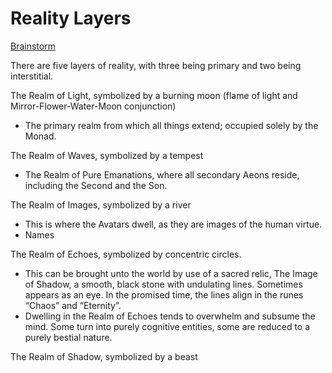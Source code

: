 # Reality Layers

[Brainstorm](Reality%20Layers%20d96b434e7ab1422f993560dc1cd4a554/Brainstorm%202edda29982e840539c52733709c12fef.md)

There are five layers of reality, with three being primary and two being interstitial.

The Realm of Light, symbolized by a burning moon (flame of light and Mirror-Flower-Water-Moon conjunction)

- The primary realm from which all things extend; occupied solely by the Monad.

The Realm of Waves, symbolized by a tempest

- The Realm of Pure Emanations, where all secondary Aeons reside, including the Second and the Son.

The Realm of Images, symbolized by a river

- This is where the Avatars dwell, as they are images of the human virtue.
- Names

The Realm of Echoes, symbolized by concentric circles.

- This can be brought unto the world by use of a sacred relic, The Image of Shadow, a smooth, black stone with undulating lines. Sometimes appears as an eye. In the promised time, the lines align in the runes “Chaos” and “Eternity”.
- Dwelling in the Realm of Echoes tends to overwhelm and subsume the mind. Some turn into purely cognitive entities, some are reduced to a purely bestial nature.

The Realm of Shadow, symbolized by a beast
